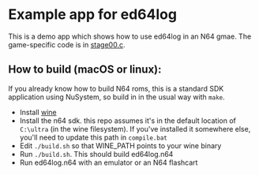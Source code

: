 # Example app for ed64log

This is a demo app which shows how to use ed64log in an N64 gmae. The game-specific code is in [stage00.c](stage00.c).

 
## How to build (macOS or linux):

If you already know how to build N64 roms, this is a standard SDK application using NuSystem, so build in in the usual way with `make`.


- Install [wine](https://www.winehq.org/)
- Install the n64 sdk. this repo assumes it's in the default location of `C:\ultra` (in the wine filesystem). If you've installed it somewhere else, you'll need to update this path in `compile.bat`
- Edit `./build.sh` so that WINE_PATH points to your wine binary
- Run `./build.sh`. This should build ed64log.n64
- Run ed64log.n64 with an emulator or an N64 flashcart
